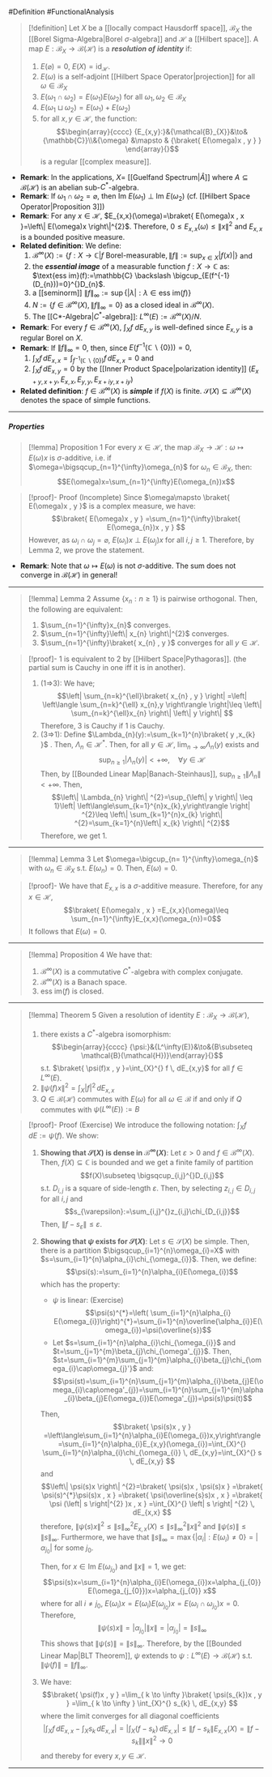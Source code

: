 #Definition #FunctionalAnalysis 

> [!definition]
> Let $X$ be a [[locally compact Hausdorff space]], $\mathcal{B}_{X}$ the [[Borel Sigma-Algebra|Borel $\sigma$-algebra]]  and $\mathcal{H}$ a [[Hilbert space]]. A map $E:\mathcal{B}_{X}\to \mathcal{B}(\mathcal{H})$ is a ***resolution of identity*** if: 
> 1. $E(\varnothing)=0$, $E(X)=\text{id}_{\mathcal{H}}$.
> 2. $E(\omega)$ is a self-adjoint [[Hilbert Space Operator|projection]] for all $\omega\in \mathcal{B}_{X}$
> 3. $E(\omega_{1}\cap\omega_{2})=E(\omega_{1})E(\omega_{2})$ for all $\omega_{1},\omega_{2}\in \mathcal{B}_{X}$
> 4. $E(\omega_{1}\sqcup \omega_{2})=E(\omega_{1})+E(\omega_{2})$
> 5. for all $x,y\in \mathcal{H}$, the function: $$\begin{array}{cccc} {E_{x,y}:}&{\mathcal{B}_{X}}&\to&{\mathbb{C}}\\&{\omega} &\mapsto & {\braket{ E(\omega)x , y } } \end{array}{}$$is a regular [[complex measure]].

- **Remark**: In the applications, $X=$ [[Guelfand Spectrum|$\widehat{A}$]] where $A\subseteq \mathcal{B}(\mathcal{H})$ is an abelian sub-$C^{*}$-algebra.
- **Remark**: If $\omega_{1}\cap\omega_{2}=\varnothing$, then $\text{Im }E(\omega_{1}) {\ \bot\ }\text{Im } E(\omega_{2})$ (cf. [[Hilbert Space Operator|Proposition 3]])
- **Remark**: For any $x\in \mathcal{H}$, $E_{x,x}(\omega)=\braket{ E(\omega)x , x }=\left\| E(\omega)x \right\|^{2}$. Therefore, $0\leq E_{x,x}(\omega)\leq \|x\|^{2}$ and $E_{x,x}$ is a bounded positive measure.
- **Related definition**: We define:
	 1. $\mathcal{B}^\infty(X):=\{ f:X\to \mathbb{C} | f\text{ Borel-measurable}, \left\| f \right\| :=\sup_{x\in X}\left| f(x) \right|  \}$ and 
	 2. the ***essential image*** of a measurable function $f:X\to \mathbb{C}$ as: $\text{ess im}(f):=\mathbb{C} \backslash \bigcup_{E(f^{-1}(D_{n}))=0}^{}D_{n}$. 
	 3. a [[seminorm]] $\|f\|_{\infty}:=\sup\{ \left| \lambda \right|:\lambda\in \text{ess im}(f) \}$
	 4. $N:=\{ f\in \mathcal{B}^\infty(X),\|f\|_{\infty}=0 \}$ as a closed ideal in $\mathcal{B}^\infty(X)$.
	 5. The [[C*-Algebra|$C^{*}$-algebra]]: $L^\infty(E):= \mathcal{B}^\infty(X) / N$.
- **Remark**: For every $f\in \mathcal{B}^\infty(X)$, $\int_{X}^{} f\ dE_{x,y}$ is well-defined since $E_{x,y}$ is a regular Borel on $X$.
- **Remark**: If $\left\| f \right\|_{\infty}=0$, then, since $E(f^{-1}(\mathbb{C} \backslash \{ 0 \}))=0,$
	1. $\int_{X}^{} f \, dE_{x,x}=\int_{f^{-1}(\mathbb{C} \backslash \{ 0 \})}^{} f \, dE_{x,x}=0$ and
	2. $\int_{X}^{} f \, dE_{x,y}=0$ by the [[Inner Product Space|polarization identity]] ($E_{x+y,x+y},E_{x,x},E_{y,y},E_{x+iy,x+iy}$)
- **Related definition**: $f\in \mathcal{B}^\infty(X)$ is ***simple*** if $f(X)$ is finite. $\mathcal{S}(X)\subseteq \mathcal{B}^\infty(X)$ denotes the space of simple functions.

---
##### Properties
> [!lemma] Proposition 1
> For every $x\in \mathcal{H}$, the map $\mathcal{B}_{X}\to \mathcal{H}:\omega\mapsto E(\omega)x$ is $\sigma$-additive, i.e. if $\omega=\bigsqcup_{n=1}^{\infty}\omega_{n}$ for $\omega_{n}\in \mathcal{B}_{X}$, then: $$E(\omega)x=\sum_{n=1}^{\infty}E(\omega_{n})x$$

> [!proof]- Proof (Incomplete)
> Since $\omega\mapsto \braket{ E(\omega)x , y }$ is a complex measure, we have: $$\braket{ E(\omega)x , y } =\sum_{n=1}^{\infty}\braket{ E(\omega_{n})x , y } $$However, as $\omega_{i}\cap\omega_{j}=\varnothing$, $E(\omega_{i})x \ {\bot}\ E(\omega_{j})x$ for all $i,j\geq 1$. Therefore, by Lemma 2, we prove the statement.
- **Remark**: Note that $\omega\mapsto E(\omega)$ is not $\sigma$-additive. The sum does not converge in $\mathcal{B}(\mathcal{H})$ in general!
---
> [!lemma] Lemma 2
> Assume $\{ x_{n}: n\geq 1 \}$ is pairwise orthogonal. Then, the following are equivalent:
> 1. $\sum_{n=1}^{\infty}x_{n}$ converges.
> 2. $\sum_{n=1}^{\infty}\left\| x_{n} \right\|^{2}$ converges.
> 3. $\sum_{n=1}^{\infty}\braket{ x_{n} , y }$ converges for all $y\in \mathcal{H}$.

> [!proof]-
> 1 is equivalent to 2 by [[Hilbert Space|Pythagoras]]. (the partial sum is Cauchy in one iff it is in another).
> 1. (1=>3): We have; $$\left| \sum_{n=k}^{\ell}\braket{ x_{n} , y }  \right| =\left| \left\langle \sum_{n=k}^{\ell} x_{n},y  \right\rangle \right|\leq \left\| \sum_{n=k}^{\ell}x_{n} \right\| \left\| y \right\|  $$Therefore, 3 is Cauchy if 1 is Cauchy.
> 2. (3=>1): Define $\Lambda_{n}(y):=\sum_{k=1}^{n}\braket{ y ,x_{k}  }$ . Then, $\Lambda_{n}\in \mathcal{H}^{*}$. Then, for all $y\in \mathcal{H}$, $\lim_{ n \to \infty }\Lambda_{n}(y)$ exists and $$\sup_{n\geq 1}\left| \Lambda_{n}(y) \right| <+\infty,\quad \forall y\in \mathcal{H}$$Then, by [[Bounded Linear Map|Banach-Steinhaus]], $\sup_{n\geq 1}\left\| \Lambda_{n} \right\|<+\infty$. Then, $$\left\| \Lambda_{n} \right\| ^{2}=\sup_{\left\| y \right\| \leq 1}\left| \left\langle\sum_{k=1}^{n}x_{k},y\right\rangle \right| ^{2}\leq \left\| \sum_{k=1}^{n}x_{k} \right\| ^{2}=\sum_{k=1}^{n}\left\| x_{k} \right\| ^{2}$$Therefore, we get 1. 
---

> [!lemma] Lemma 3
> Let $\omega=\bigcup_{n= 1}^{\infty}\omega_{n}$ with $\omega_{n}\in \mathcal{B}_{X}$ s.t. $E(\omega_{n})=0$. Then, $E(\omega)=0$.

> [!proof]-
> We have that $E_{x,x}$ is a $\sigma$-additive measure. Therefore, for any $x\in \mathcal{H}$, $$\braket{ E(\omega)x , x } =E_{x,x}(\omega)\leq \sum_{n=1}^{\infty}E_{x,x}(\omega_{n})=0$$It follows that $E(\omega)=0$.
---
> [!lemma] Proposition 4
> We have that: 
> 1. $\mathcal{B}^\infty(X)$ is a commutative $C^{*}$-algebra with complex conjugate.
> 2. $\mathcal{B}^\infty(X)$ is a Banach space.
> 3. $\text{ess im}(f)$ is closed.

---
> [!lemma] Theorem 5
> Given a resolution of identity $E:\mathcal{B}_{X}\to \mathcal{B}(\mathcal{H})$, 
> 1. there exists a $C^{*}$-algebra isomorphism: $$\begin{array}{cccc} {\psi:}&{L^\infty(E)}&\to&{B\subseteq \mathcal{B}(\mathcal{H})}\end{array}{}$$s.t. $\braket{ \psi(f)x , y }=\int_{X}^{} f \, dE_{x,y}$ for all $f\in L^\infty(E)$.
> 2. $\|\psi(f)x\|^{2}=\int_{X}^{}  \left| f \right|^{2}\, dE_{x,x}$
> 3. $Q\in \mathcal{B}(\mathcal{H})$ commutes with $E(\omega)$ for all $\omega\in \mathcal{B}$ if and only if $Q$ commutes with $\psi(L^\infty(E)):=B$

> [!proof]- Proof (Exercise)
> We introduce the following notation: $\int_{X}^{} f \, dE:=\psi(f)$. We show: 
> 1. **Showing that $\mathcal{S}(X)$ is dense in $\mathcal{B}^\infty(X)$**: 
>    Let $\varepsilon>0$ and $f\in \mathcal{B}^\infty(X)$. Then, $f(X)\subseteq \mathbb{C}$ is bounded and we get a finite family of partition $$f(X)\subseteq \bigsqcup_{i,j}^{}D_{i,j}$$ s.t. $D_{i,j}$ is a square of side-length $\varepsilon$. Then, by selecting $z_{i,j}\in D_{i,j}$ for all $i,j$ and $$s_{\varepsilon}:=\sum_{i,j}^{}z_{i,j}\chi_{D_{i,j}}$$Then, $\|f-s_{\varepsilon}\|\leq \varepsilon$. 
> 2. **Showing that $\psi$ exists for $\mathcal{S}(X)$**:
>    Let $s\in \mathcal{S}(X)$ be simple. Then, there is a partition $\bigsqcup_{i=1}^{n}\omega_{i}=X$ with $s=\sum_{i=1}^{n}\alpha_{i}\chi_{\omega_{i}}$. Then, we define:$$\psi(s):=\sum_{i=1}^{n}\alpha_{i}E(\omega_{i})$$which has the property: 
>    - $\psi$ is linear: (Exercise)
>    $$\psi(s)^{*}=\left( \sum_{i=1}^{n}\alpha_{i} E(\omega_{i})\right)^{*}=\sum_{i=1}^{n}\overline{\alpha_{i}}E(\omega_{i})=\psi(\overline{s})$$
>    - Let $s=\sum_{i=1}^{n}\alpha_{i}\chi_{\omega_{i}}$ and $t=\sum_{j=1}^{m}\beta_{j}\chi_{\omega'_{j}}$. Then, $st=\sum_{i=1}^{m}\sum_{j=1}^{m}\alpha_{i}\beta_{j}\chi_{\omega_{i}\cap\omega_{j}'}$ and: $$\psi(st)=\sum_{i=1}^{n}\sum_{j=1}^{m}\alpha_{i}\beta_{j}E(\omega_{i}\cap\omega'_{j})=\sum_{i=1}^{n}\sum_{j=1}^{m}\alpha_{i}\beta_{j}E(\omega_{i})E(\omega'_{j})=\psi(s)\psi(t)$$
>      
>    Then, $$\braket{ \psi(s)x , y } =\left\langle\sum_{i=1}^{n}\alpha_{i}E(\omega_{i})x,y\right\rangle =\sum_{i=1}^{n}\alpha_{i}E_{x,y}(\omega_{i})=\int_{X}^{} \sum_{i=1}^{n}\alpha_{i}\chi_{\omega_{i}} \, dE_{x,y}=\int_{X}^{} s \, dE_{x,y}  $$
>    and $$\left\| \psi(s)x \right\| ^{2}=\braket{ \psi(s)x , \psi(s)x } =\braket{ \psi(s)^{*}\psi(s)x , x } =\braket{ \psi(\overline{s}s)x , x } =\braket{ \psi (\left| s \right|^{2} )x , x } =\int_{X}^{} \left| s \right| ^{2} \, dE_{x,x} $$therefore, $\left\| \psi(s)x \right\|^{2}\leq \|s\|_{\infty}^{2} E_{x,x}(X)\leq\|s\|^{2}_{\infty}\|x\|^{2}$ and $\|\psi(s)\|\leq\|s\|_{\infty}$. Furthermore, we have that $\|s\|_{\infty}=\max\{ \left| \alpha_{i} \right|:E(\omega_{i})\neq 0 \}=\left| \alpha_{j_{0}} \right|$ for some $j_{0}$. 
>     
>     
>    Then, for $x\in \text{Im }E(\omega_{j_{0}})$ and $\|x\|=1$, we get: $$\psi(s)x=\sum_{i=1}^{n}\alpha_{i}E(\omega_{i})x=\alpha_{j_{0}} E(\omega_{j_{0}})x=\alpha_{j_{0}} x$$where for all $i\neq j_{0}$, $E(\omega_{i})x=E(\omega_{i})E(\omega_{j_{0}})x=E(\omega_{i}\cap\omega_{j_{0}})x=0$. Therefore, $$\left\| \psi(s)x \right\| =\left| \alpha_{j_{0}} \right| \|x\|=\left| \alpha_{j_{0}} \right| =\|s\|_{\infty}$$This shows that $\|\psi(s)\|=\|s\|_{\infty}$. Therefore, by the [[Bounded Linear Map|BLT Theorem]], $\psi$ extends to $\psi:L^\infty(E)\to \mathcal{B}(\mathcal{H})$ s.t. $\|\psi(f)\|=\|f\|_{\infty}$. 
>  3. We have: $$\braket{ \psi(f)x , y } =\lim_{ k \to \infty }\braket{ \psi(s_{k})x , y } =\lim_{ k \to \infty } \int_{X}^{} s_{k} \, dE_{x,y}  $$where the limit converges for all diagonal coefficients $$\left| \int_{X}^{} f \, dE_{x,x} -\int_{X}^{} s_{k} \, dE_{x,x}  \right|=\left| \int_{X}^{} (f-s_{k}) \, dE_{x,x}  \right|\leq \left\| f-s_{k} \right\| E_{x,x}(X)=\left\| f-s_{k} \right\| \|x\|^{2}\to 0  $$and thereby for every $x,y\in \mathcal{H}$.

 ---
 